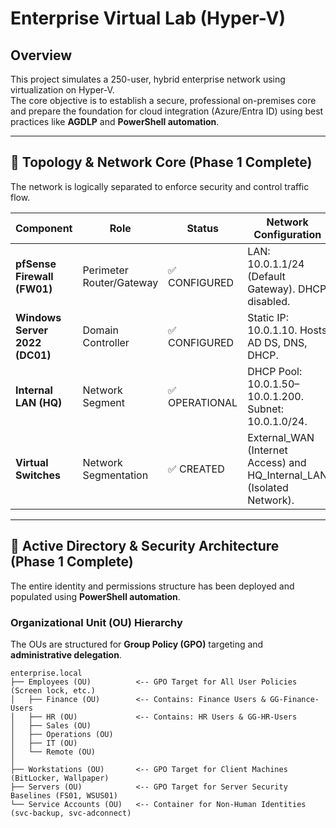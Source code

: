 # Enterprise Virtual Lab (Hyper-V)

## Overview
This project simulates a 250-user, hybrid enterprise network using virtualization on Hyper-V.  
The core objective is to establish a secure, professional on-premises core and prepare the foundation for cloud integration (Azure/Entra ID) using best practices like **AGDLP** and **PowerShell automation**.

---

## 🧱 Topology & Network Core (Phase 1 Complete)
The network is logically separated to enforce security and control traffic flow.

| Component | Role | Status | Network Configuration |
|------------|------|--------|------------------------|
| **pfSense Firewall (FW01)** | Perimeter Router/Gateway | ✅ CONFIGURED | LAN: 10.0.1.1/24 (Default Gateway). DHCP disabled. |
| **Windows Server 2022 (DC01)** | Domain Controller | ✅ CONFIGURED | Static IP: 10.0.1.10. Hosts AD DS, DNS, DHCP. |
| **Internal LAN (HQ)** | Network Segment | ✅ OPERATIONAL | DHCP Pool: 10.0.1.50–10.0.1.200. Subnet: 10.0.1.0/24. |
| **Virtual Switches** | Network Segmentation | ✅ CREATED | External_WAN (Internet Access) and HQ_Internal_LAN (Isolated Network). |

---

## 🧩 Active Directory & Security Architecture (Phase 1 Complete)
The entire identity and permissions structure has been deployed and populated using **PowerShell automation**.

### Organizational Unit (OU) Hierarchy
The OUs are structured for **Group Policy (GPO)** targeting and **administrative delegation**.

```text
enterprise.local
├── Employees (OU)          <-- GPO Target for All User Policies (Screen lock, etc.)
│   ├── Finance (OU)        <-- Contains: Finance Users & GG-Finance-Users
│   ├── HR (OU)             <-- Contains: HR Users & GG-HR-Users
│   ├── Sales (OU)
│   ├── Operations (OU)
│   ├── IT (OU)
│   └── Remote (OU)
│
├── Workstations (OU)       <-- GPO Target for Client Machines (BitLocker, Wallpaper)
├── Servers (OU)            <-- GPO Target for Server Security Baselines (FS01, WSUS01)
└── Service Accounts (OU)   <-- Container for Non-Human Identities (svc-backup, svc-adconnect)